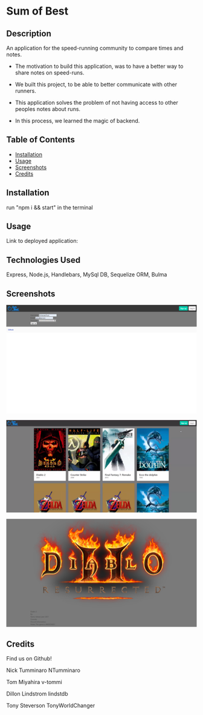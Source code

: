 # Sum of Best

## Description

An application for the speed-running community to compare times and notes.


- The motivation to build this application, was to have a better way to share notes on speed-runs.

- We built this project, to be able to better communicate with other runners.

- This application solves the problem of not having access to other peoples notes about runs.

- In this process, we learned the magic of backend.

## Table of Contents 

- [Installation](#installation)
- [Usage](#usage)
- [Screenshots](#screenshots)
- [Credits](#credits)


## Installation

run "npm i && start" in the terminal

## Usage

Link to deployed application:

## Technologies Used

Express, Node.js, Handlebars, MySql DB, Sequelize ORM, Bulma


## Screenshots

![login-screenshot](assets/images/login-screenshot.png)

![homepage-screenshot](assets/images/main-screenshot.png)

![game-screenshot](assets/images/game-screenshot.png)

## Credits

Find us on Github!

Nick Tumminaro
NTumminaro

Tom Miyahira
v-tommi

Dillon Lindstrom
lindstdb

Tony Steverson
TonyWorldChanger



